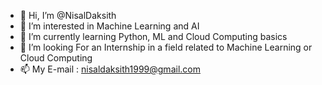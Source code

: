 - 👋 Hi, I’m @NisalDaksith
- 👀 I’m interested in Machine Learning and AI
- 🌱 I’m currently learning Python, ML and Cloud Computing basics
- 💞️ I’m looking For an Internship in a field related to Machine Learning or Cloud Computing
- 📫 My E-mail : nisaldaksith1999@gmail.com

<!---
NisalDaksith/NisalDaksith is a ✨ special ✨ repository because its `README.md` (this file) appears on your GitHub profile.
You can click the Preview link to take a look at your changes.
--->
